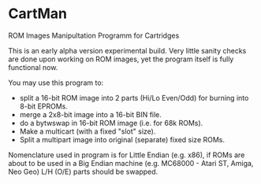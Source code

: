 # CartMan
ROM Images Manipultation Programm for Cartridges

This is an early alpha version experimental build. Very little sanity checks are done upon working on ROM images, yet the program itself is fully functional now.

You may use this program to:
- split a 16-bit ROM image into 2 parts (Hi/Lo Even/Odd) for burning into 8-bit EPROMs.
- merge a 2x8-bit image into a 16-bit BIN file.
- do a bytwswap in 16-bit ROM image (i.e. for 68k ROMs).
- Make a multicart (with a fixed "slot" size).
- Split a multipart image into original (separate) fixed size ROMs.

Nomenclature used in program is for Little Endian (e.g. x86), if ROMs are about to be used in a Big Endian machine (e.g. MC68000 - Atari ST, Amiga, Neo Geo) L/H (O/E) parts should be swapped.
